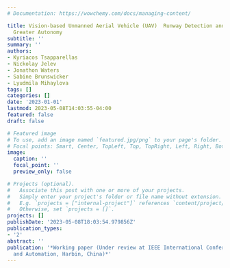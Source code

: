 ```yaml
---
# Documentation: https://wowchemy.com/docs/managing-content/

title: Vision-based Unmanned Aerial Vehicle (UAV)  Runway Detection and Landing for
  Greater Autonomy
subtitle: ''
summary: ''
authors:
- Kyriacos Tsapparellas
- Nickolay Jelev
- Jonathon Waters
- Sabine Brunswicker
- Lyudmila Mihaylova
tags: []
categories: []
date: '2023-01-01'
lastmod: 2023-05-08T14:03:55-04:00
featured: false
draft: false

# Featured image
# To use, add an image named `featured.jpg/png` to your page's folder.
# Focal points: Smart, Center, TopLeft, Top, TopRight, Left, Right, BottomLeft, Bottom, BottomRight.
image:
  caption: ''
  focal_point: ''
  preview_only: false

# Projects (optional).
#   Associate this post with one or more of your projects.
#   Simply enter your project's folder or file name without extension.
#   E.g. `projects = ["internal-project"]` references `content/project/deep-learning/index.md`.
#   Otherwise, set `projects = []`.
projects: []
publishDate: '2023-05-08T18:03:54.979856Z'
publication_types:
- '2'
abstract: ''
publication: '*Working paper (Under review at IEEE International Conference on Mechatronics
  and Automation, Harbin, China)*'
---
```

